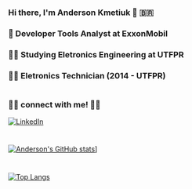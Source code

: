 ### Hi there, I'm Anderson Kmetiuk 👋 :brazil: 
### :briefcase: Developer Tools Analyst at ExxonMobil
### :student: Studying Eletronics Engineering at UTFPR
### :man_student: Eletronics Technician (2014 - UTFPR)
<!--
**andersonkmetiuk/andersonkmetiuk** is a ✨ _special_ ✨ repository because its `README.md` (this file) appears on your GitHub profile.

Here are some ideas to get you started:

- 🔭 I’m currently working on ...
- 🌱 I’m currently learning ...
- 👯 I’m looking to collaborate on ...
- 🤔 I’m looking for help with ...
- 💬 Ask me about ...
- 📫 How to reach me: ...
- 😄 Pronouns: ...
- ⚡ Fun fact: ...
-->
#
### 🤝🏻 connect with me! 🤝🏻

<a href="https://www.linkedin.com/in/anderson-luiz-de-souza-kmetiuk-8a48b8224/" ><img alt="LinkedIn" src="https://img.shields.io/badge/LinkedIn-Anderson%20Kmetiuk-blue?style=flat-square&logo=linkedin&logoColor=blue" target="_blank"></a>
#
[![Anderson's GitHub stats](https://github-readme-stats.vercel.app/api?username=andersonkmetiuk&theme=vue-dark&count_private=true)](https://github.com/andersonkmetiuk/)]
#
[![Top Langs](https://github-readme-stats.vercel.app/api/top-langs/?username=andersonkmetiuk)](https://github.com/andersonkmetiuk/)
